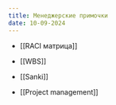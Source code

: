 ```yaml
---
title: Менеджерские примочки
date: 10-09-2024
---
```

- [[RACI матрица]]
- [[WBS]]
- [[Sanki]]

- [[Project management]]
